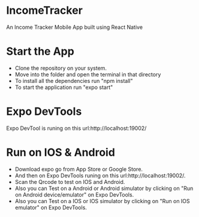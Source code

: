 # IncomeTracker

An Income Tracker Mobile App built using React Native

# Start the App

- Clone the repository on your system.
- Move into the folder and open the terminal in that directory
- To install all the dependencies run
  "npm install"
- To start the application run "expo start"

# Expo DevTools

Expo DevTool is runing on this url:http://localhost:19002/

# Run on IOS & Android

- Download expo go from App Store or Google Store.
- And then on Expo DevTools runing on this url:http://localhost:19002/.
- Scan the Qrcode to test on IOS and Android.
- Also you can Test on a Android or Android simulator by clicking on "Run on Android device/emulator" on Expo DevTools.
- Also you can Test on a IOS or IOS simulator by clicking on "Run on IOS emulator" on Expo DevTools.
